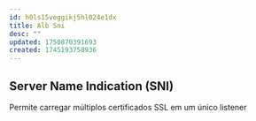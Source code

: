 ```yaml
---
id: h0ls15veggikj5hl024e1dx
title: Alb Sni
desc: ""
updated: 1750870391693
created: 1745193758936
---
```


## Server Name Indication (SNI)

Permite carregar múltiplos certificados SSL em um único listener
